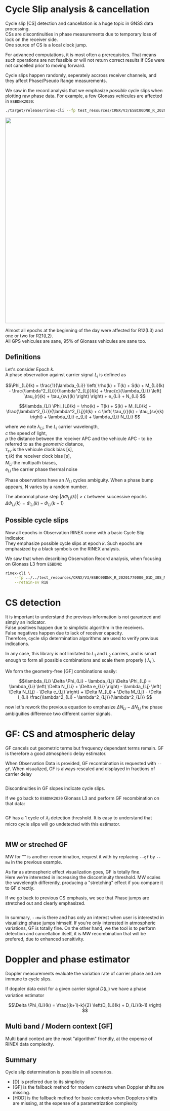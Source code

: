 Cycle Slip analysis & cancellation
==================================

Cycle slip [CS] detection and cancellation is a huge topic
in GNSS data processing.  
CSs are discontinuities in phase measurements due to
temporary loss of lock on the receiver side.  
One source of CS is a local clock jump.

For advanced computations, it is most often a prerequisites.
That means such operations are not feasible or will not return
correct results if CSs were not cancelled prior to moving forward.

Cycle slips happen randomly, seperately accross receiver channels,
and they affect Phase/Pseudo Range measurements.   

We saw in the record analysis that we emphasize _possible_ cycle slips
when plotting raw phase data. For example, a few Glonass vehicules
are affected in `ESBDNK2020`:

```bash
./target/release/rinex-cli --fp test_resources/CRNX/V3/ESBC00DNK_R_20201770000_01D_30S_MO.crx --retain-sv R21,R12 -w "2020-06-25 00:00:00 2020-06-25 12:00:00"  --plot
```

<img align="center" width="650" src="https://github.com/gwbres/rinex/blob/main/doc/plots/esbc00dnk_glo_cs_zoom.png">

Almost all epochs at the beginning of the day were affected for R12(L3) and one or two for R21(L2).  
All GPS vehicules are sane, 95% of Glonass vehicules are sane too.

## Definitions

Let's consider Epoch $k$.  
A phase observation against carrier signal $L_i$ is defined as

$$\Phi_{Li}(k) = \frac{1}{\lambda_{Li}} \left( \rho(k)  + T(k) + S(k) + M_{Li}(k) - \frac{\lambda^2_{Li}}{\lambda^2_{Lj}}I(k) + \frac{c}{\lambda_{Li}} \left( \tau_{r}(k) + \tau_{sv}(k) \right) \right) + e_{Li} + N_{Li} $$  

$$\lambda_{Li} \Phi_{Li}(k) = \rho(k)  + T(k) + S(k) + M_{Li}(k) - \frac{\lambda^2_{Li}}{\lambda^2_{Lj}}I(k) + c \left( \tau_{r}(k) + \tau_{sv}(k) \right) + \lambda_{Li} e_{Li} + \lambda_{Li} N_{Li} $$  

where we note $\lambda_{Li}$, the $L_i$ carrier wavelength,  
$c$ the speed of light,  
$\rho$ the distance between the receiver APC and the vehicule APC - to be referred to as the _geometric_ distance,    
$\tau_{sv}$ is the vehicule clock bias [s],   
$\tau_{r}(k)$ the receiver clock bias [s],   
$M_{Li}$ the multipath biases,   
$e_{Li}$ the carrier phase thermal noise

Phase observations have an $N_{Li}$ cycles ambiguity.
When a phase bump appears, N varies by a random number. 

The abnormal phase step $|\Delta \Phi_{Li}(k)| > \epsilon$ between successive epochs
$\Delta \Phi_{Li}(k) = \Phi_{Li}(k) - \Phi_{Li}(k-1)$ 

## Possible cycle slips

Now all epochs in Observation RINEX come with a basic Cycle Slip indicator.  
They emphasize possible cycle slips at epoch $k$. Such epochs are emphasized by a black symbols
on the RINEX analysis.

We saw that when describing Observation Record analysis, when focusing 
on Glonass L3 from `ESBDNK`:

```bash
rinex-cli \
    --fp ../../test_resources/CRNX/V3/ESBC00DNK_R_20201770000_01D_30S_MO.crx.gz \
	--retain-sv R18
```

CS detection
============

It is important to understand the previous information is not garanteed and simply an indicator.  
False positives happen due to simplistic algorithm in the receivers.  
False negatives happen due to lack of receiver capacity.  
Therefore, cycle slip determination algorithms are used to verify previous indications.

In any case, this library is not limitated to $L_1$ and $L_2$ carriers, 
and is smart enough to form all possible combinations and scale them properly ( $\lambda_i$ ). 

We form the geometry-free [GF] combinations easily:

$$\lambda_{Li} \Delta \Phi_{Li} - \lambda_{Lj} \Delta \Phi_{Lj} = \lambda_{Li} \left( \Delta N_{Li} + \Delta e_{Li} \right) - \lambda_{Lj} \left( \Delta N_{Lj} - \Delta e_{Lj} \right) + \Delta M_{Li} + \Delta M_{Lj} - \Delta I_{Li} \frac{\lambda^2_{Li} - \lambda^2_{Lj}}{\lambda^2_{Li}} $$

now let's rework the previous equation to emphasize $\Delta N_{Li} -  \Delta N_{Lj}$
the phase ambiguities difference two different carrier signals.

GF: CS and atmospheric delay
============================

GF cancels out geometric terms but frequency dependant terms remain.
GF is therefore a good atmospheric delay estimator.

When Observation Data is provided, GF recombination is requested
with `--gf`. When visualized, GF is always rescaled and displayed
in fractions of carrier delay

```bash
```

Discontinuities in GF slopes indicate cycle slips.

If we go back to `ESBDNK2020` Glonass L3 and perform GF recombination
on that data:

```bash

```

GF has a 1 cycle of $\lambda_i$  detection threshold. 
It is easy to understand that micro cycle slips will go undetected with
this estimator.

```bash

```

## MW or streched GF

MW for "" is another recombination,
request it with by replacing `--gf` by  `--mw` in the previous example.  

As far as atmospheric effect visualization goes, GF is totally fine.  
Here we're interested in increasing the discontinuity threshold.
MW scales the wavelength differently, producing a "stretching"
effect if you compare it to GF directly.

If we go back to previous CS emphasis, we see that
Phase jumps are stretched out and clearly emphasized.

```bash

```

In summary, `--mw` is there and has only an interest when
user is interested in visualizing phase jumps himself.
If you're only interested in atmospheric variations, GF is totally fine.
On the other hand, we the tool is to perform detection and cancellation itself,
it is MW recombination that will be prefered, due to enhanced sensitivity.

Doppler and phase estimator
===========================

Doppler measurements evaluate the variation rate of carrier phase
and are immune to cycle slips.

If doppler data exist for a given carrier signal $D(L_i)$ we
have a phase variation estimator

$$\Delta \Phi_{Li}(k) = \frac{(k+1)-k}{2} \left(D_{Li}(k) + D_{Li}(k-1) \right) $$

## Multi band / Modern context [GF]

Multi band context are the most "algorithm" friendly, 
at the expense of RINEX data complexity.


## Summary

Cycle slip determination is possible in all scenarios.  

- [D] is prefered due to its simplicity
- [GF] is the fallback method for modern contexts when Doppler shifts are missing.  
- [HOD] is the fallback method for basic contexts when Dopplers shifts are missing,
at the expense of a parametrization complexity
